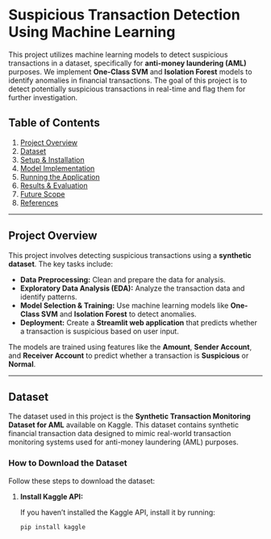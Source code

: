# Suspicious Transaction Detection Using Machine Learning

This project utilizes machine learning models to detect suspicious transactions in a dataset, specifically for **anti-money laundering (AML)** purposes. We implement **One-Class SVM** and **Isolation Forest** models to identify anomalies in financial transactions. The goal of this project is to detect potentially suspicious transactions in real-time and flag them for further investigation.

## Table of Contents

1. [Project Overview](#project-overview)
2. [Dataset](#dataset)
3. [Setup & Installation](#setup-installation)
4. [Model Implementation](#model-implementation)
5. [Running the Application](#running-the-application)
6. [Results & Evaluation](#results-evaluation)
7. [Future Scope](#future-scope)
8. [References](#references)

---

## Project Overview

This project involves detecting suspicious transactions using a **synthetic dataset**. The key tasks include:

- **Data Preprocessing:** Clean and prepare the data for analysis.
- **Exploratory Data Analysis (EDA):** Analyze the transaction data and identify patterns.
- **Model Selection & Training:** Use machine learning models like **One-Class SVM** and **Isolation Forest** to detect anomalies.
- **Deployment:** Create a **Streamlit web application** that predicts whether a transaction is suspicious based on user input.

The models are trained using features like the **Amount**, **Sender Account**, and **Receiver Account** to predict whether a transaction is **Suspicious** or **Normal**.

---

## Dataset

The dataset used in this project is the **Synthetic Transaction Monitoring Dataset for AML** available on Kaggle. This dataset contains synthetic financial transaction data designed to mimic real-world transaction monitoring systems used for anti-money laundering (AML) purposes.

### How to Download the Dataset

Follow these steps to download the dataset:

1. **Install Kaggle API:**

   If you haven’t installed the Kaggle API, install it by running:
   ```bash
   pip install kaggle
